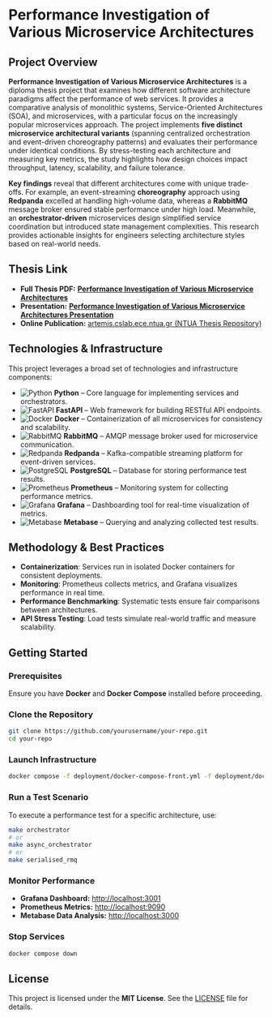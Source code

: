 # Performance Investigation of Various Microservice Architectures

## Project Overview

**Performance Investigation of Various Microservice Architectures** is a diploma thesis project that examines how different software architecture paradigms affect the performance of web services. It provides a comparative analysis of monolithic systems, Service-Oriented Architectures (SOA), and microservices, with a particular focus on the increasingly popular microservices approach. The project implements **five distinct microservice architectural variants** (spanning centralized orchestration and event-driven choreography patterns) and evaluates their performance under identical conditions. By stress-testing each architecture and measuring key metrics, the study highlights how design choices impact throughput, latency, scalability, and failure tolerance.

**Key findings** reveal that different architectures come with unique trade-offs. For example, an event-streaming **choreography** approach using **Redpanda** excelled at handling high-volume data, whereas a **RabbitMQ** message broker ensured stable performance under high load. Meanwhile, an **orchestrator-driven** microservices design simplified service coordination but introduced state management complexities. This research provides actionable insights for engineers selecting architecture styles based on real-world needs.

## Thesis Link

- **Full Thesis PDF:** [**Performance Investigation of Various Microservice Architectures**](documents/Performance_Investigation_of_various_Microservice_Architectures.pdf)
- **Presentation:** [**Performance Investigation of Various Microservice Architectures Presentation**](documents/Performance_Investigation_of_various_Microservice_Architectures.pptx)
- **Online Publication:** [artemis.cslab.ece.ntua.gr (NTUA Thesis Repository)](http://artemis.cslab.ece.ntua.gr:8080/jspui/handle/123456789/18763)

## Technologies & Infrastructure

This project leverages a broad set of technologies and infrastructure components:

- ![Python](https://img.shields.io/badge/Python-3.10-blue?style=flat&logo=python&logoColor=white) **Python** – Core language for implementing services and orchestrators.  
- ![FastAPI](https://img.shields.io/badge/FastAPI-Framework-009688?style=flat&logo=fastapi&logoColor=white) **FastAPI** – Web framework for building RESTful API endpoints.  
- ![Docker](https://img.shields.io/badge/Docker-Containerization-2496ED?style=flat&logo=docker&logoColor=white) **Docker** – Containerization of all microservices for consistency and scalability.  
- ![RabbitMQ](https://img.shields.io/badge/RabbitMQ-Message_Broker-FF6600?style=flat&logo=rabbitmq&logoColor=white) **RabbitMQ** – AMQP message broker used for microservice communication.  
- ![Redpanda](https://img.shields.io/badge/Redpanda-Streaming_Platform-EE0000?style=flat&logo=red%20hat&logoColor=white) **Redpanda** – Kafka-compatible streaming platform for event-driven services.  
- ![PostgreSQL](https://img.shields.io/badge/PostgreSQL-Database-336791?style=flat&logo=postgresql&logoColor=white) **PostgreSQL** – Database for storing performance test results.  
- ![Prometheus](https://img.shields.io/badge/Prometheus-Monitoring-E6522C?style=flat&logo=prometheus&logoColor=white) **Prometheus** – Monitoring system for collecting performance metrics.  
- ![Grafana](https://img.shields.io/badge/Grafana-Dashboard-F46800?style=flat&logo=grafana&logoColor=white) **Grafana** – Dashboarding tool for real-time visualization of metrics.  
- ![Metabase](https://img.shields.io/badge/Metabase-Analytics-509EE3?style=flat&logo=metabase&logoColor=white) **Metabase** – Querying and analyzing collected test results.

## Methodology & Best Practices

- **Containerization**: Services run in isolated Docker containers for consistent deployments.
- **Monitoring**: Prometheus collects metrics, and Grafana visualizes performance in real time.
- **Performance Benchmarking**: Systematic tests ensure fair comparisons between architectures.
- **API Stress Testing**: Load tests simulate real-world traffic and measure scalability.

## Getting Started

### Prerequisites
Ensure you have **Docker** and **Docker Compose** installed before proceeding.

### Clone the Repository
```sh
git clone https://github.com/yourusername/your-repo.git  
cd your-repo
```

### Launch Infrastructure
```sh
docker compose -f deployment/docker-compose-front.yml -f deployment/docker-compose-workers.yml up -d
```

### Run a Test Scenario
To execute a performance test for a specific architecture, use:
```sh
make orchestrator
# or
make async_orchestrator
# or
make serialised_rmq
```

### Monitor Performance
- **Grafana Dashboard:** [http://localhost:3001](http://localhost:3001)  
- **Prometheus Metrics:** [http://localhost:9090](http://localhost:9090)  
- **Metabase Data Analysis:** [http://localhost:3000](http://localhost:3000)  

### Stop Services
```sh
docker compose down
```

## License

This project is licensed under the **MIT License**. See the [LICENSE](LICENSE) file for details.
